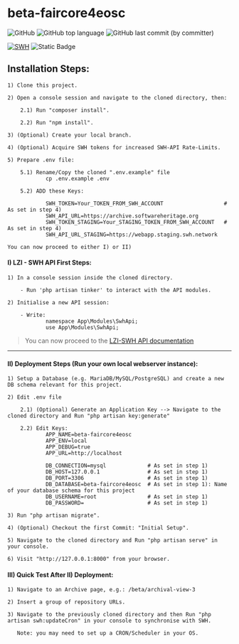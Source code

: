 # beta-faircore4eosc

![GitHub](https://img.shields.io/github/license/dagstuhl-publishing/beta-faircore4eosc) ![GitHub top language](https://img.shields.io/github/languages/top/dagstuhl-publishing/beta-faircore4eosc) ![GitHub last commit (by committer)](https://img.shields.io/github/last-commit/dagstuhl-publishing/beta-faircore4eosc) 

[![SWH](https://archive.softwareheritage.org/badge/origin/https://github.com/dagstuhl-publishing/beta-faircore4eosc/)](https://archive.softwareheritage.org/browse/origin/?origin_url=https://github.com/dagstuhl-publishing/beta-faircore4eosc)
![Static Badge](https://img.shields.io/badge/Public%20Page-https://ariel.dagstuhl.de-8A2BE2)
 
## Installation Steps:

    1) Clone this project.
    
    2) Open a console session and navigate to the cloned directory, then:
    
        2.1) Run "composer install".
        
        2.2) Run "npm install".         
        
    3) (Optional) Create your local branch.
    
    4) (Optional) Acquire SWH tokens for increased SWH-API Rate-Limits.
    
    5) Prepare .env file:   
    
        5.1) Rename/Copy the cloned ".env.example" file
                cp .env.example .env   
                
        5.2) ADD these Keys:
        
                SWH_TOKEN=Your_TOKEN_FROM_SWH_ACCOUNT                   # As set in step 4)                
                SWH_API_URL=https://archive.softwareheritage.org                
                SWH_TOKEN_STAGING=Your_STAGING_TOKEN_FROM_SWH_ACCOUNT   # As set in step 4)                
                SWH_API_URL_STAGING=https://webapp.staging.swh.network

    You can now proceed to either I) or II)

#### I) LZI - SWH API First Steps:

    1) In a console session inside the cloned directory.    
    
        - Run 'php artisan tinker' to interact with the API modules.
        
    2) Initialise a new API session:
    
        - Write:
                namespace App\Modules\SwhApi;                 
                use App\Modules\SwhApi;
                
> You can now proceed to the [LZI-SWH API documentation](https://github.com/dagstuhl-publishing/beta-faircore4eosc/blob/main/app/Modules/SwhApi/README.md)
___

#### II) Deployment Steps (Run your own local webserver instance):
    
    1) Setup a Database (e.g. MariaDB/MySQL/PostgreSQL) and create a new DB schema relevant for this project.
    
    2) Edit .env file
    
        2.1) (Optional) Generate an Application Key --> Navigate to the cloned directory and Run "php artisan key:generate"
        
        2.2) Edit Keys:
                APP_NAME=beta-faircore4eosc
                APP_ENV=local 
                APP_DEBUG=true
                APP_URL=http://localhost

                DB_CONNECTION=mysql             # As set in step 1)
                DB_HOST=127.0.0.1               # As set in step 1)
                DB_PORT=3306                    # As set in step 1)
                DB_DATABASE=beta-faircore4eosc  # As set in step 1): Name of your database schema for this project
                DB_USERNAME=root                # As set in step 1)
                DB_PASSWORD=                    # As set in step 1)

    3) Run "php artisan migrate".    
    
    4) (Optional) Checkout the first Commit: "Initial Setup".
    
    5) Navigate to the cloned directory and Run "php artisan serve" in your console.     
    
    6) Visit "http://127.0.0.1:8000" from your browser.

#### III) Quick Test After II) Deployment:

    1) Navigate to an Archive page, e.g.: /beta/archival-view-3
    
    2) Insert a group of repository URLs.
    
    3) Navigate to the previously cloned directory and then Run "php artisan swh:updateCron" in your console to synchronise with SWH.
    
       Note: you may need to set up a CRON/Scheduler in your OS.
